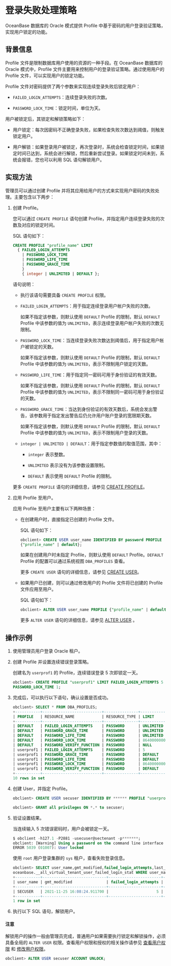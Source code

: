 # 登录失败处理策略

OceanBase 数据库的 Oracle 模式提供 Profile 中基于密码的用户登录验证策略，实现用户锁定的功能。

## 背景信息

Profile 文件是限制数据库用户使用的资源的一种手段。在 OceanBase 数据库的 Oracle 模式中，Profile 文件主要用来控制用户的登录验证策略。通过使用用户的 Profile 文件，可以实现用户的锁定功能。

Profile 文件对密码提供了两个参数来实现连续登录失败后锁定用户：

* `FAILED_LOGIN_ATTEMPTS`：连续登录失败的次数。

* `PASSWORD_LOCK_TIME`：锁定时间，单位为天。

用户被锁定后，其锁定和解锁策略如下：

* 用户锁定：每次因密码不正确登录失败，如果检查失败次数达到阈值，则触发锁定用户。

* 用户解锁：如果登录用户被锁定，再次登录时，系统会检查锁定时间，如果锁定时间已达到，系统会进行解锁，然后重新尝试登录。如果锁定时间未到，系统会报错，您也可以利用 SQL 语句解锁用户。

## 实现方法

管理员可以通过创建 Profile 并将其应用给用户的方式来实现用户密码的失败处理。主要包含以下两步：

1. 创建 Profile。

   您可以通过 `CREATE PROFILE` 语句创建 Profile，并指定用户连续登录失败的次数及对应的锁定时间。

   SQL 语句如下：

   ```sql
   CREATE PROFILE "profile_name" LIMIT 
     { FAILED_LOGIN_ATTEMPTS
       | PASSWORD_LOCK_TIME
       | PASSWORD_LIFE_TIME
       | PASSWORD_GRACE_TIME
       }
       { integer | UNLIMITED | DEFAULT };
   ```

   语句说明：
  
   * 执行该语句需要具备 `CREATE PROFILE` 权限。

   * `FAILED_LOGIN_ATTEMPTS`：用于指定连续登录用户帐户失败的次数。

     如果不指定该参数，则默认使用 `DEFAULT` Profile 的限制，默认 `DEFAULT` Profile 中该参数的值为 `UNLIMITED`，表示连续登录用户帐户失败的次数无限制。

   * `PASSWORD_LOCK_TIME`：当连续登录失败次数达到阈值后，用于指定用户帐户被锁定的天数。

     如果不指定该参数，则默认使用 `DEFAULT` Profile 的限制，默认 `DEFAULT` Profile 中该参数的值为 `UNLIMITED`，表示不限制用户锁定的天数。

   * `PASSWORD_LIFE_TIME`：用于指定同一密码可用于身份验证的有效天数。

     如果不指定该参数，则默认使用 `DEFAULT` Profile 的限制，默认 `DEFAULT` Profile 中该参数的值为 `UNLIMITED`，表示不限制同一密码可用于身份验证的天数。

   * `PASSWORD_GRACE_TIME`：当达到身份验证的有效天数后，系统会发出警告，该参数用于指定发出警告后仍允许用户账户登录的宽限期天数。

     如果不指定该参数，则默认使用 `DEFAULT` Profile 的限制，默认 `DEFAULT` Profile 中该参数的值为 `UNLIMITED`，表示不限制用户登录的天数。

   * `integer | UNLIMITED | DEFAULT`：用于指定参数值的取值范围，其中：

     * `integer` 表示整数。

     * `UNLIMITED` 表示没有为该参数设置限制。

     * `DEFAULT` 表示使用 `DEFAULT` Profile 的限制。

   更多 `CREATE PROFILE` 语句的详细信息，请参见 [CREATE PROFILE](../../../../../400.development-reference/100.sql-syntax/300.common-tenant-of-oracle-mode/900.sql-statement-of-oracle-mode/100.ddl-of-oracle-mode/1900.create-profile-of-oracle-mode.md)。

2. 应用 Profile 至用户。

   应用 Profile 至用户主要有以下两种场景：

   * 在创建用户时，直接指定已创建的 Profile 文件。

     SQL 语句如下：

     ```sql
     obclient> CREATE USER user_name IDENTIFIED BY password PROFILE
     {"profile_name" | default};
     ```

     如果在创建用户时未指定 Profile，则默认使用 `DEFAULT` Profile。`DEFAULT` Profile 的配置可以通过系统视图 `DBA_PROFILES` 查看。

     更多 `CREATE USER` 语句的详细信息，请参见 [CREATE USER](../../../../../400.development-reference/100.sql-syntax/300.common-tenant-of-oracle-mode/900.sql-statement-of-oracle-mode/100.ddl-of-oracle-mode/2700.create-user-sql-of-oracle-mode.md)。

   * 如果用户已创建，则可以通过修改用户的 Profile 文件将已创建的 Profile 文件应用至用户。

     SQL 语句如下：

     ```sql
     obclient> ALTER USER user_name PROFILE {"profile_name" | default};
     ```

     更多 `ALTER USER` 语句的详细信息，请参见 [ALTER USER](../../../../../400.development-reference/100.sql-syntax/300.common-tenant-of-oracle-mode/900.sql-statement-of-oracle-mode/100.ddl-of-oracle-mode/1200.alter-user-of-oracle-mode.md) 。

## 操作示例

1. 使用管理员用户登录 Oracle 租户。

2. 创建 Profile 并设置连续错误登录策略。

   创建名为 `userprof1` 的 Profile，连续错误登录 5 次即锁定一天。

   ```sql
   obclient> CREATE PROFILE "userprof1" LIMIT FAILED_LOGIN_ATTEMPTS 5 
   PASSWORD_LOCK_TIME 1;
   ```

3. 完成后，可以执行以下语句，确认设置是否成功。

   ```sql
   obclient> SELECT * FROM DBA_PROFILES;
   +-----------+--------------------------+---------------+-------------+
   | PROFILE   | RESOURCE_NAME            | RESOURCE_TYPE | LIMIT       |
   +-----------+--------------------------+---------------+-------------+
   | DEFAULT   | FAILED_LOGIN_ATTEMPTS    | PASSWORD      | UNLIMITED   |
   | DEFAULT   | PASSWORD_GRACE_TIME      | PASSWORD      | UNLIMITED   |
   | DEFAULT   | PASSWORD_LIFE_TIME       | PASSWORD      | UNLIMITED   |
   | DEFAULT   | PASSWORD_LOCK_TIME       | PASSWORD      | 86400000000 |
   | DEFAULT   | PASSWORD_VERIFY_FUNCTION | PASSWORD      | NULL        |
   | userprof1 | FAILED_LOGIN_ATTEMPTS    | PASSWORD      | 5           |
   | userprof1 | PASSWORD_GRACE_TIME      | PASSWORD      | DEFAULT     |
   | userprof1 | PASSWORD_LIFE_TIME       | PASSWORD      | DEFAULT     |
   | userprof1 | PASSWORD_LOCK_TIME       | PASSWORD      | 86400000000 |
   | userprof1 | PASSWORD_VERIFY_FUNCTION | PASSWORD      | DEFAULT     |
   +-----------+--------------------------+---------------+-------------+
   10 rows in set
   ```

4. 创建 User，并指定 Profile。

   ```sql
   obclient> CREATE USER secuser IDENTIFIED BY ****** PROFILE "userprof1";
   
   obclient> GRANT all privileges ON *.* to secuser;
   ```

5. 验证设置结果。

   当连续输入 5 次错误密码时，用户会被锁定一天。

   ```sql
   $ obclient -h127.1 -P2881 -usecuser@sectenant -p*******;
   obclient: [Warning] Using a password on the command line interface can be insecure.
   ERROR 5039 (01007): User locked
   ```

   使用 `root` 用户登录集群的 `sys` 租户，查看失败登录信息。

   ```sql
   obclient> SELECT user_name,gmt_modified,failed_login_attempts,last_failed_login_svr_ip FROM
   oceanbase.__all_virtual_tenant_user_failed_login_stat WHERE user_name='SECUSER';
   +-----------+----------------------------+-----------------------+--------------------------+
   | user_name | gmt_modified               | failed_login_attempts | last_failed_login_svr_ip |
   +-----------+----------------------------+-----------------------+--------------------------+
   | SECUSER   | 2021-11-25 16:08:24.911700 |                     5 | xxx.xx.xxx.xxx           |
   +-----------+----------------------------+-----------------------+--------------------------+
   1 row in set
   ```

6. 执行以下 SQL 语句，解锁用户。

  <main id="notice" type='notice'>
    <h4>注意</h4>
    <p>解锁用户的操作一般由管理员完成，普通用户如果需要执行锁定和解锁操作，必须具备全局的 <code>ALTER USER</code> 权限。查看用户权限和授权的相关操作请参见 <a href="../200.oracle-mode/400.view-the-user-permissions-of-oracle-mode.md">查看用户权限</a> 和 <a href="../200.oracle-mode/500.modify-the-user-permissions-of-oracle-mode.md">修改用户权限</a>。</p>
  </main>

   ```sql
   obclient> ALTER USER secuser ACCOUNT UNLOCK;
   ```
